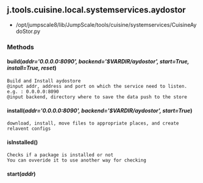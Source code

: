 <!-- toc -->
## j.tools.cuisine.local.systemservices.aydostor

- /opt/jumpscale8/lib/JumpScale/tools/cuisine/systemservices/CuisineAydoStor.py

### Methods

#### build(*addr='0.0.0.0:8090', backend='$VARDIR/aydostor', start=True, install=True, reset*) 

```
Build and Install aydostore
@input addr, address and port on which the service need to listen. e.g. : 0.0.0.0:8090
@input backend, directory where to save the data push to the store

```

#### install(*addr='0.0.0.0:8090', backend='$VARDIR/aydostor', start=True*) 

```
download, install, move files to appropriate places, and create relavent configs

```

#### isInstalled() 

```
Checks if a package is installed or not
You can ovveride it to use another way for checking

```

#### start(*addr*) 

